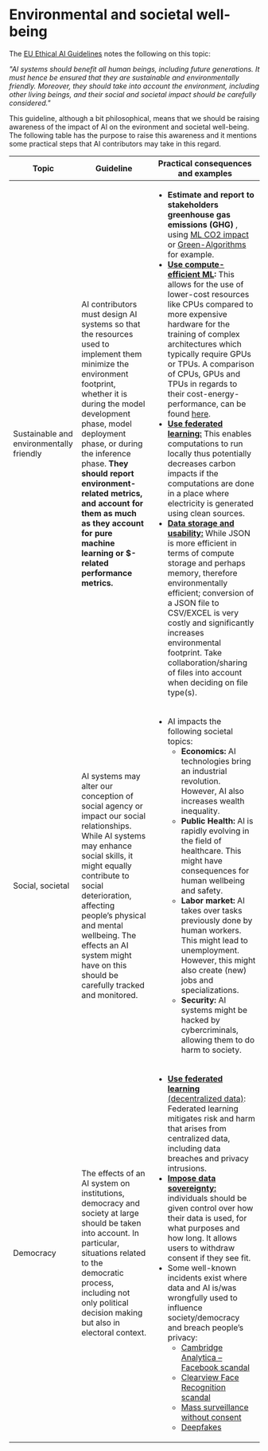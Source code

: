 # Environmental and societal well-being
The [EU Ethical AI Guidelines](https://digital-strategy.ec.europa.eu/en/library/ethics-guidelines-trustworthy-ai) notes the following on this topic:

_"AI systems should benefit all human beings, including future generations. It must hence be ensured that they are sustainable and environmentally friendly. Moreover, they should take into account the environment, including other living beings, and their social and societal impact should be carefully considered."_ 

This guideline, although a bit philosophical, means that we should be raising awareness of the impact of AI on the evironment and societal well-being. The following table has the purpose to raise this awareness and it mentions some practical steps that AI contributors may take in this regard.


| Topic  | Guideline  | Practical consequences and examples  | 
|---|---| ---|
| Sustainable and environmentally friendly | AI contributors must design AI systems so that the resources used to implement them minimize the environment footprint, whether it is during the model development phase, model deployment phase, or during the inference phase. <b>They should report environment-related metrics, and account for them as much as they account for pure machine learning or $-related performance metrics.</b> | <ul><li><b> Estimate and report to stakeholders greenhouse gas emissions (GHG) </b> , using [ML CO2 impact](https://mlco2.github.io/impact/#compute) or [Green-Algorithms](http://www.green-algorithms.org/) for example. </li><li><b> [Use compute- efficient ML](https://arxiv.org/ftp/arxiv/papers/2006/2006.06217.pdf): </b>This allows for the use of lower-cost resources like CPUs compared to more expensive hardware for the training of complex architectures which typically require GPUs or TPUs. A comparison of CPUs, GPUs and TPUs in regards to their cost-energy-performance, can be found [here](https://dl.acm.org/doi/10.1145/3140659.3080246). <li><b> [Use federated learning:](https://arxiv.org/ftp/arxiv/papers/2006/2006.06217.pdf) </b>This enables computations to run locally thus potentially decreases carbon impacts if the computations are done in a place where electricity is generated using clean sources. <li><b>[Data storage and usability:](https://arxiv.org/ftp/arxiv/papers/2006/2006.06217.pdf) </b>While JSON is more efficient in terms of compute storage and perhaps memory, therefore environmentally efficient; conversion of a JSON file to CSV/EXCEL is very costly and significantly increases environmental footprint. Take collaboration/sharing of files into account when deciding on file type(s).</li></ul> |
| Social, societal | AI systems may alter our conception of social agency or impact our social relationships. While AI systems may enhance social skills, it might equally contribute to social deterioration, affecting people’s physical and mental wellbeing. The effects an AI system might have on this should be carefully tracked and monitored. | <ul><li> AI impacts the following societal topics: <ul></li><li><b> Economics: </b> AI technologies bring an industrial revolution. However, AI also increases wealth inequality. </li><li><b> Public Health: </b>AI is rapidly evolving in the field of healthcare. This might have consequences for human wellbeing and safety. </li><li><b> Labor market: </b> AI takes over tasks previously done by human workers. This might lead to unemployment. However, this might also create (new) jobs and specializations. </li><li><b> Security: </b> AI systems might be hacked by cybercriminals, allowing them to do harm to society. </ul></li></ul> |
| Democracy | The effects of an AI system on institutions, democracy and society at large should be taken into account. In particular, situations related to the democratic process, including not only political decision making but also in electoral context. | <ul><li><b> [Use federated learning </b> (decentralized data)](https://arxiv.org/ftp/arxiv/papers/2006/2006.06217.pdf): Federated learning mitigates risk and harm that arises from centralized data, including data breaches and privacy intrusions. </li><li><b> [Impose data sovereignty:](https://arxiv.org/ftp/arxiv/papers/2006/2006.06217.pdf) </b> individuals should be given control over how their data is used, for what purposes and how long. It allows users to withdraw consent if they see fit. </li><li> Some well-known incidents exist where data and AI is/was wrongfully used to influence society/democracy and breach people’s privacy: <ul></li><li> [Cambridge Analytica – Facebook scandal](https://en.wikipedia.org/wiki/Facebook%E2%80%93Cambridge_Analytica_data_scandal) </li><li> [Clearview Face Recognition scandal](https://en.wikipedia.org/wiki/Clearview_AI) </li><li> [Mass surveillance without consent](https://en.wikipedia.org/wiki/Mass_surveillance) </li><li> [Deepfakes](https://link.springer.com/article/10.1007/s13347-021-00459-2) </ul></li></ul> |
